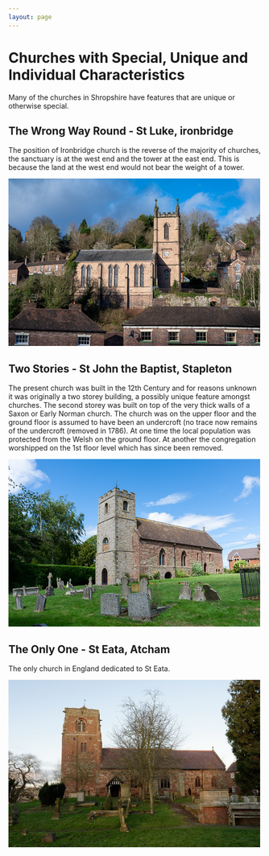 ```yaml
---
layout: page
---
```


# Churches with Special, Unique and Individual Characteristics

Many of the churches in Shropshire have features that are unique or otherwise special.

## The Wrong Way Round - St Luke, ironbridge

The position of Ironbridge church is the reverse of the majority of churches, the sanctuary is at the west end and the tower at the east end. This is because the land at the west end would not bear the weight of a tower.

![](attachments/2022-02-19_15_44_12_DSC_0207.jpg)

## Two Stories - St John the Baptist, Stapleton

The present church was built in the 12th Century and for reasons unknown it was originally a two storey building, a possibly unique feature amongst churches. The second storey was built on top of the very thick walls of a Saxon or Early Norman church. The church was on the upper floor and the ground floor is assumed to have been an undercroft (no trace now remains of the undercroft (removed in 1786). At one time the local population was protected from the Welsh on the ground floor. At another the congregation worshipped on the 1st floor level which has since been removed.

![](attachments/2020-06-27_13_14_46_DSC_7327.jpg)

## The Only One - St Eata, Atcham

The only church in England dedicated to St Eata.

![](attachments/2020-01-12_15_47_21_DSC_6211.jpg)